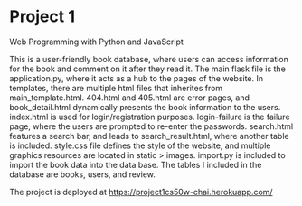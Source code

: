 # Project 1

Web Programming with Python and JavaScript

This is a user-friendly book database, where users can access information for the book and comment on it after they read it.
The main flask file is the application.py, where it acts as a hub to the pages of the website. In templates, there are multiple
html files that inherites from main_template.html. 404.html and 405.html are error pages, and book_detail.html dynamically 
presents the book information to the users. index.html is used for login/registration purposes. login-failure is the failure page,
where the users are prompted to re-enter the passwords. search.html features a search bar, and leads to search_result.html, where
another table is included. style.css file defines the style of the website, and multiple graphics resources are located in static > images.
import.py is included to import the book data into the data base. The tables I included in the database are books, users, and review.

The project is deployed at https://project1cs50w-chai.herokuapp.com/
